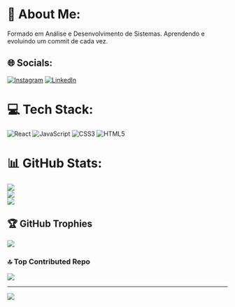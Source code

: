 # 💫 About Me:
Formado em Análise e Desenvolvimento de Sistemas. 
Aprendendo e evoluindo um commit de cada vez.


## 🌐 Socials:
[![Instagram](https://img.shields.io/badge/Instagram-%23E4405F.svg?logo=Instagram&logoColor=white)](https://instagram.com/herbertkayky) [![LinkedIn](https://img.shields.io/badge/LinkedIn-%230077B5.svg?logo=linkedin&logoColor=white)](https://linkedin.com/in/herbert-kayky-783705141) 

# 💻 Tech Stack:
![React](https://img.shields.io/badge/react-%2320232a.svg?style=for-the-badge&logo=react&logoColor=%2361DAFB) ![JavaScript](https://img.shields.io/badge/javascript-%23323330.svg?style=for-the-badge&logo=javascript&logoColor=%23F7DF1E) ![CSS3](https://img.shields.io/badge/css3-%231572B6.svg?style=for-the-badge&logo=css3&logoColor=white) ![HTML5](https://img.shields.io/badge/html5-%23E34F26.svg?style=for-the-badge&logo=html5&logoColor=white)
# 📊 GitHub Stats:
![](https://github-readme-stats.vercel.app/api?username=HerbertKayky&theme=monokai&hide_border=false&include_all_commits=true&count_private=true)<br/>
![](https://github-readme-streak-stats.herokuapp.com/?user=HerbertKayky&theme=monokai&hide_border=false)<br/>
![](https://github-readme-stats.vercel.app/api/top-langs/?username=HerbertKayky&theme=monokai&hide_border=false&include_all_commits=true&count_private=true&layout=compact)

## 🏆 GitHub Trophies
![](https://github-profile-trophy.vercel.app/?username=HerbertKayky&theme=radical&no-frame=false&no-bg=false&margin-w=4)

### 🔝 Top Contributed Repo
![](https://github-contributor-stats.vercel.app/api?username=HerbertKayky&limit=5&theme=dark&combine_all_yearly_contributions=true)

---
[![](https://visitcount.itsvg.in/api?id=HerbertKayky&icon=0&color=0)](https://visitcount.itsvg.in)

<!-- Proudly created with GPRM ( https://gprm.itsvg.in ) -->
